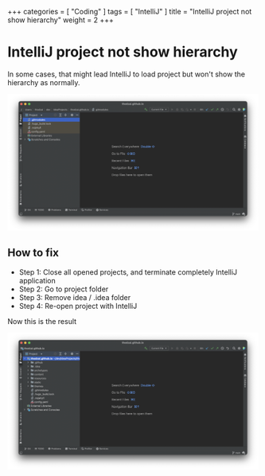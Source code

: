 +++
categories = [
"Coding"
]
tags = [
"IntelliJ"
]
title = "IntelliJ project not show hierarchy"
weight = 2
+++

# IntelliJ project not show hierarchy

In some cases, that might lead IntelliJ to load project but won't show the hierarchy as normally.

![intellij-project-not-show-hierarchy-1](../resources/intellij-project-not-show-hierarchy-1.png "intellij-project-not-show-hierarchy-1")

## How to fix

* Step 1: Close all opened projects, and terminate completely IntelliJ application
* Step 2: Go to project folder
* Step 3: Remove idea / .idea folder
* Step 4: Re-open project with IntelliJ

Now this is the result

![intellij-project-not-show-hierarchy-2](../resources/intellij-project-not-show-hierarchy-2.png "intellij-project-not-show-hierarchy-2")